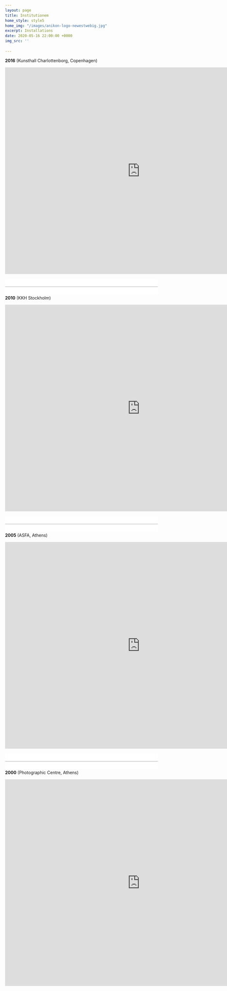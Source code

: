 ```yaml
---
layout: page
title: Institutionem
home_style: style5
home_img: "/images/anikon-logo-newestwebig.jpg"
excerpt: Installations
date: 2020-05-16 22:00:00 +0000
img_src: ''

---
```

**2016** (Kunsthall Charlottenborg, Copenhagen)  
<iframe src="https://player.vimeo.com/video/158936852" width="888" height="681" frameborder="0" allow="autoplay; fullscreen" allowfullscreen></iframe>

![](/images/bw-888.jpg)  
**2010** (KKH Stockholm)

<iframe title="vimeo-player" src="https://player.vimeo.com/video/6283785" width="888" height="681" frameborder="0" allowfullscreen></iframe>

![](/images/bw-888.jpg)  
**2005** (ASFA, Athens)

<iframe src="https://player.vimeo.com/video/3759031" width="888" height="681" frameborder="0" allow="autoplay; fullscreen" allowfullscreen></iframe>

![](/images/bw-888.jpg)  
**2000** (Photographic Centre, Athens)

<iframe src="https://player.vimeo.com/video/3769640" width="888" height="681" frameborder="0" allow="autoplay; fullscreen" allowfullscreen></iframe>